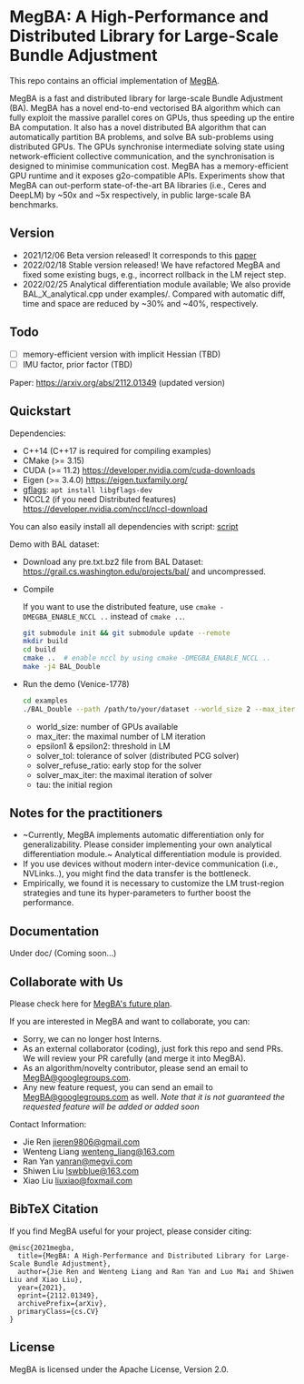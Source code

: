 # MegBA: A High-Performance and Distributed Library for Large-Scale Bundle Adjustment

This repo contains an official implementation of [MegBA](https://arxiv.org/abs/2112.01349).

MegBA is a fast and distributed library for large-scale Bundle Adjustment (BA). MegBA has a novel end-to-end vectorised BA algorithm which can fully exploit the massive parallel cores on GPUs, 
thus speeding up the entire BA computation. It also has a novel distributed BA algorithm that can automatically partition BA problems, 
and solve BA sub-problems using distributed GPUs. The GPUs synchronise intermediate solving state using network-efficient collective communication, 
and the synchronisation is designed to minimise communication cost. MegBA has a memory-efficient GPU runtime and it exposes g2o-compatible APIs. 
Experiments show that MegBA can out-perform state-of-the-art BA libraries (i.e., Ceres and DeepLM) by ~50x and ~5x respectively, in public large-scale BA benchmarks.


## Version

* 2021/12/06 Beta version released! It corresponds to this [paper](https://arxiv.org/abs/2112.01349)
* 2022/02/18 Stable version released! We have refactored MegBA and fixed some existing bugs, e.g., incorrect rollback in the LM reject step.
* 2022/02/25 Analytical differentiation module available; We also provide BAL_X_analytical.cpp under examples/. Compared with automatic diff, time and space are reduced by ~30% and ~40%, respectively.

## Todo
- [ ] memory-efficient version with implicit Hessian (TBD)
- [ ] IMU factor, prior factor (TBD)

Paper: https://arxiv.org/abs/2112.01349 (updated version)


## Quickstart

Dependencies:

- C++14 (C++17 is required for compiling examples)
- CMake (>= 3.15)
- CUDA (>= 11.2) https://developer.nvidia.com/cuda-downloads
- Eigen (>= 3.4.0) https://eigen.tuxfamily.org/
- [gflags](https://github.com/gflags/gflags): `apt install libgflags-dev`
- NCCL2 (if you need Distributed features) https://developer.nvidia.com/nccl/nccl-download

You can also easily install all dependencies with script: [script](https://drive.google.com/file/d/154whcVH2VcJCYnTSlnfo_tbIIaQvSax3/view?usp=sharing)


Demo with BAL dataset:

* Download any pre.txt.bz2 file from BAL Dataset: https://grail.cs.washington.edu/projects/bal/ and uncompressed.

* Compile

  If you want to use the distributed feature, use `cmake -DMEGBA_ENABLE_NCCL ..` instead of `cmake ..`.

  ```bash
  git submodule init && git submodule update --remote
  mkdir build
  cd build
  cmake ..  # enable nccl by using cmake -DMEGBA_ENABLE_NCCL ..
  make -j4 BAL_Double
  ```

* Run the demo (Venice-1778)

  ```bash
  cd examples
  ./BAL_Double --path /path/to/your/dataset --world_size 2 --max_iter 100 --solver_tol 1e-1 --solver_refuse_ratio 1 --solver_max_iter 100 --tau 1e4 --epsilon1 1 --epsilon2 1e-10
  ```

  - world_size: number of GPUs available
  - max_iter: the maximal number of LM iteration
  - epsilon1 & epsilon2: threshold in LM
  - solver_tol: tolerance of solver (distributed PCG solver)
  - solver_refuse_ratio: early stop for the solver
  - solver_max_iter: the maximal iteration of solver
  - tau: the initial region


## Notes for the practitioners

* ~Currently, MegBA implements automatic differentiation only for generalizability. Please consider implementing your own analytical differentiation module.~ Analytical differentiation module is provided.
* If you use devices without modern inter-device communication (i.e., NVLinks..), you might find the data transfer is the bottleneck.
* Empirically, we found it is necessary to customize the LM trust-region strategies and tune its hyper-parameters to further boost the performance. 


## Documentation

Under doc/  (Coming soon...)


## Collaborate with Us

Please check here for [MegBA's future plan](https://docs.google.com/document/d/1fHYuw_qRFHrBcGSeQ8Ld4y2wK9oxF0am3xA9r6veUwM/edit?usp=sharing).

If you are interested in MegBA and want to collaborate, you can:

* Sorry, we can no longer host Interns.
* As an external collaborator (coding), just fork this repo and send PRs. We will review your PR carefully (and merge it into MegBA).
* As an algorithm/novelty contributor, please send an email to MegBA@googlegroups.com.
* Any new feature request, you can send an email to MegBA@googlegroups.com as well. *Note that it is not guaranteed the requested feature will be added or added soon*


Contact Information:

* Jie Ren jieren9806@gmail.com
* Wenteng Liang wenteng_liang@163.com
* Ran Yan yanran@megvii.com
* Shiwen Liu lswbblue@163.com
* Xiao Liu liuxiao@foxmail.com

## BibTeX Citation

If you find MegBA useful for your project, please consider citing:

```
@misc{2021megba,
  title={MegBA: A High-Performance and Distributed Library for Large-Scale Bundle Adjustment}, 
  author={Jie Ren and Wenteng Liang and Ran Yan and Luo Mai and Shiwen Liu and Xiao Liu},
  year={2021},
  eprint={2112.01349},
  archivePrefix={arXiv},
  primaryClass={cs.CV}
}

```


## License

MegBA is licensed under the Apache License, Version 2.0.
